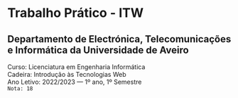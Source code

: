 # Trabalho Prático - ITW

## Departamento de Electrónica, Telecomunicações e Informática da Universidade de Aveiro
Curso: Licenciatura em Engenharia Informática  
Cadeira: Introdução às Tecnologias Web  
Ano Letivo: 2022/2023 — 1º ano, 1º Semestre    
`Nota: 18`
